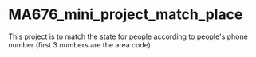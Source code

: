 # MA676_mini_project_match_place
This project is to match the state for people according to people's phone number (first 3 numbers are the area code)
